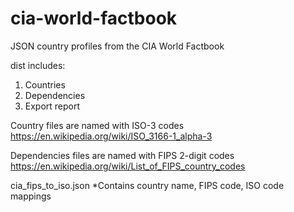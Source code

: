 # cia-world-factbook
JSON country profiles from the CIA World Factbook

dist includes:
1. Countries
2. Dependencies 
3. Export report

Country files are named with ISO-3 codes
https://en.wikipedia.org/wiki/ISO_3166-1_alpha-3

Dependencies files are named with FIPS 2-digit codes
https://en.wikipedia.org/wiki/List_of_FIPS_country_codes

cia_fips_to_iso.json
*Contains country name, FIPS code, ISO code mappings
